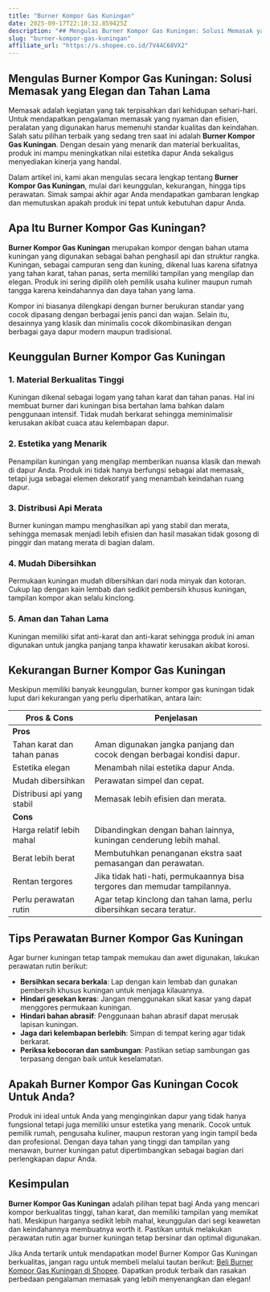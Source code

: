 ```yaml
---
title: "Burner Kompor Gas Kuningan"
date: 2025-09-17T22:10:32.859425Z
description: "## Mengulas Burner Kompor Gas Kuningan: Solusi Memasak yang Elegan dan Tahan Lama..."
slug: "burner-kompor-gas-kuningan"
affiliate_url: "https://s.shopee.co.id/7V44C68VX2"
---
```

## Mengulas Burner Kompor Gas Kuningan: Solusi Memasak yang Elegan dan Tahan Lama

Memasak adalah kegiatan yang tak terpisahkan dari kehidupan sehari-hari. Untuk mendapatkan pengalaman memasak yang nyaman dan efisien, peralatan yang digunakan harus memenuhi standar kualitas dan keindahan. Salah satu pilihan terbaik yang sedang tren saat ini adalah **Burner Kompor Gas Kuningan**. Dengan desain yang menarik dan material berkualitas, produk ini mampu meningkatkan nilai estetika dapur Anda sekaligus menyediakan kinerja yang handal.

Dalam artikel ini, kami akan mengulas secara lengkap tentang **Burner Kompor Gas Kuningan**, mulai dari keunggulan, kekurangan, hingga tips perawatan. Simak sampai akhir agar Anda mendapatkan gambaran lengkap dan memutuskan apakah produk ini tepat untuk kebutuhan dapur Anda.

## Apa Itu Burner Kompor Gas Kuningan?

**Burner Kompor Gas Kuningan** merupakan kompor dengan bahan utama kuningan yang digunakan sebagai bahan penghasil api dan struktur rangka. Kuningan, sebagai campuran seng dan kuning, dikenal luas karena sifatnya yang tahan karat, tahan panas, serta memiliki tampilan yang mengilap dan elegan. Produk ini sering dipilih oleh pemilik usaha kuliner maupun rumah tangga karena keindahannya dan daya tahan yang lama.

Kompor ini biasanya dilengkapi dengan burner berukuran standar yang cocok dipasang dengan berbagai jenis panci dan wajan. Selain itu, desainnya yang klasik dan minimalis cocok dikombinasikan dengan berbagai gaya dapur modern maupun tradisional.

## Keunggulan Burner Kompor Gas Kuningan

### 1. Material Berkualitas Tinggi
Kuningan dikenal sebagai logam yang tahan karat dan tahan panas. Hal ini membuat burner dari kuningan bisa bertahan lama bahkan dalam penggunaan intensif. Tidak mudah berkarat sehingga meminimalisir kerusakan akibat cuaca atau kelembapan dapur.

### 2. Estetika yang Menarik
Penampilan kuningan yang mengilap memberikan nuansa klasik dan mewah di dapur Anda. Produk ini tidak hanya berfungsi sebagai alat memasak, tetapi juga sebagai elemen dekoratif yang menambah keindahan ruang dapur.

### 3. Distribusi Api Merata
Burner kuningan mampu menghasilkan api yang stabil dan merata, sehingga memasak menjadi lebih efisien dan hasil masakan tidak gosong di pinggir dan matang merata di bagian dalam.

### 4. Mudah Dibersihkan
Permukaan kuningan mudah dibersihkan dari noda minyak dan kotoran. Cukup lap dengan kain lembab dan sedikit pembersih khusus kuningan, tampilan kompor akan selalu kinclong.

### 5. Aman dan Tahan Lama
Kuningan memiliki sifat anti-karat dan anti-karat sehingga produk ini aman digunakan untuk jangka panjang tanpa khawatir kerusakan akibat korosi.

## Kekurangan Burner Kompor Gas Kuningan

Meskipun memiliki banyak keunggulan, burner kompor gas kuningan tidak luput dari kekurangan yang perlu diperhatikan, antara lain:

| **Pros & Cons** | **Penjelasan** |
|------------------|----------------|
| **Pros** |                           |
| Tahan karat dan tahan panas | Aman digunakan jangka panjang dan cocok dengan berbagai kondisi dapur. |
| Estetika elegan | Menambah nilai estetika dapur Anda. |
| Mudah dibersihkan | Perawatan simpel dan cepat. |
| Distribusi api yang stabil | Memasak lebih efisien dan merata. |
| **Cons** |                         |
| Harga relatif lebih mahal | Dibandingkan dengan bahan lainnya, kuningan cenderung lebih mahal. |
| Berat lebih berat | Membutuhkan penanganan ekstra saat pemasangan dan perawatan. |
| Rentan tergores | Jika tidak hati-hati, permukaannya bisa tergores dan memudar tampilannya. |
| Perlu perawatan rutin | Agar tetap kinclong dan tahan lama, perlu dibersihkan secara teratur. |

## Tips Perawatan Burner Kompor Gas Kuningan

Agar burner kuningan tetap tampak memukau dan awet digunakan, lakukan perawatan rutin berikut:

- **Bersihkan secara berkala**: Lap dengan kain lembab dan gunakan pembersih khusus kuningan untuk menjaga kilauannya.
- **Hindari gesekan keras**: Jangan menggunakan sikat kasar yang dapat menggores permukaan kuningan.
- **Hindari bahan abrasif**: Penggunaan bahan abrasif dapat merusak lapisan kuningan.
- **Jaga dari kelembapan berlebih**: Simpan di tempat kering agar tidak berkarat.
- **Periksa kebocoran dan sambungan**: Pastikan setiap sambungan gas terpasang dengan baik untuk keselamatan.

## Apakah Burner Kompor Gas Kuningan Cocok Untuk Anda?

Produk ini ideal untuk Anda yang menginginkan dapur yang tidak hanya fungsional tetapi juga memiliki unsur estetika yang menarik. Cocok untuk pemilik rumah, pengusaha kuliner, maupun restoran yang ingin tampil beda dan profesional. Dengan daya tahan yang tinggi dan tampilan yang menawan, burner kuningan patut dipertimbangkan sebagai bagian dari perlengkapan dapur Anda.

## Kesimpulan

**Burner Kompor Gas Kuningan** adalah pilihan tepat bagi Anda yang mencari kompor berkualitas tinggi, tahan karat, dan memiliki tampilan yang memikat hati. Meskipun harganya sedikit lebih mahal, keunggulan dari segi keawetan dan keindahannya membuatnya worth it. Pastikan untuk melakukan perawatan rutin agar burner kuningan tetap bersinar dan optimal digunakan.

Jika Anda tertarik untuk mendapatkan model Burner Kompor Gas Kuningan berkualitas, jangan ragu untuk membeli melalui tautan berikut: [Beli Burner Kompor Gas Kuningan di Shopee](https://s.shopee.co.id/7V44C68VX2). Dapatkan produk terbaik dan rasakan perbedaan pengalaman memasak yang lebih menyenangkan dan elegan!
